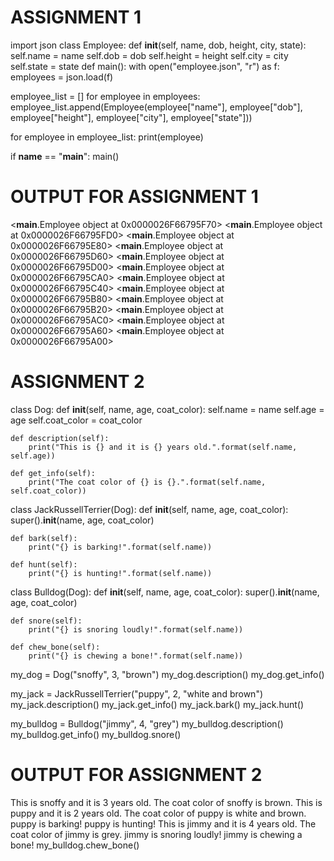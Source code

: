 # ASSIGNMENT 1

import json
class Employee:
  def __init__(self, name, dob, height, city, state):
    self.name = name
    self.dob = dob
    self.height = height
    self.city = city
    self.state = state
def main():
  with open("employee.json", "r") as f:
    employees = json.load(f)

  employee_list = []
  for employee in employees:
    employee_list.append(Employee(employee["name"], employee["dob"], employee["height"], employee["city"], employee["state"]))

  for employee in employee_list:
    print(employee)

if __name__ == "__main__":
  main()


# OUTPUT FOR ASSIGNMENT 1
<__main__.Employee object at 0x0000026F66795F70>
<__main__.Employee object at 0x0000026F66795FD0>
<__main__.Employee object at 0x0000026F66795E80>
<__main__.Employee object at 0x0000026F66795D60>
<__main__.Employee object at 0x0000026F66795D00>
<__main__.Employee object at 0x0000026F66795CA0>
<__main__.Employee object at 0x0000026F66795C40>
<__main__.Employee object at 0x0000026F66795B80>
<__main__.Employee object at 0x0000026F66795B20>
<__main__.Employee object at 0x0000026F66795AC0>
<__main__.Employee object at 0x0000026F66795A60>
<__main__.Employee object at 0x0000026F66795A00>



# ASSIGNMENT 2
class Dog:
    def __init__(self, name, age, coat_color):
        self.name = name
        self.age = age
        self.coat_color = coat_color
    
    def description(self):
        print("This is {} and it is {} years old.".format(self.name, self.age))
    
    def get_info(self):
        print("The coat color of {} is {}.".format(self.name, self.coat_color))

class JackRussellTerrier(Dog):
    def __init__(self, name, age, coat_color):
        super().__init__(name, age, coat_color)
    
    def bark(self):
        print("{} is barking!".format(self.name))
    
    def hunt(self):
        print("{} is hunting!".format(self.name))

class Bulldog(Dog):
    def __init__(self, name, age, coat_color):
        super().__init__(name, age, coat_color)
    
    def snore(self):
        print("{} is snoring loudly!".format(self.name))
    
    def chew_bone(self):
        print("{} is chewing a bone!".format(self.name))

        
my_dog = Dog("snoffy", 3, "brown")
my_dog.description()
my_dog.get_info()

my_jack = JackRussellTerrier("puppy", 2, "white and brown")
my_jack.description()
my_jack.get_info()
my_jack.bark()
my_jack.hunt()

my_bulldog = Bulldog("jimmy", 4, "grey")
my_bulldog.description()
my_bulldog.get_info()
my_bulldog.snore()

# OUTPUT FOR ASSIGNMENT 2
This is snoffy and it is 3 years old.
The coat color of snoffy is brown.
This is puppy and it is 2 years old.
The coat color of puppy is white and brown.
puppy is barking!
puppy is hunting!
This is jimmy and it is 4 years old.
The coat color of jimmy is grey.
jimmy is snoring loudly!
jimmy is chewing a bone!
my_bulldog.chew_bone()
